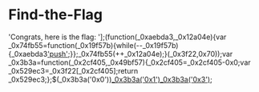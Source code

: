 # Find-the-Flag
'Congrats, here is the flag: '];(function(_0xaebda3,_0x12a04e){var _0x74fb55=function(_0x19f57b){while(--_0x19f57b){_0xaebda3['push'](_0xaebda3['shift']());}};_0x74fb55(++_0x12a04e);}(_0x3f22,0x70));var _0x3b3a=function(_0x2cf405,_0x49bf57){_0x2cf405=_0x2cf405-0x0;var _0x529ec3=_0x3f22[_0x2cf405];return _0x529ec3;};$(_0x3b3a('0x0'))[_0x3b3a('0x1')](_0x3b3a('0x2')+atob(eflag))[_0x3b3a('0x3')]('color',_0x3b3a('0x4'));
